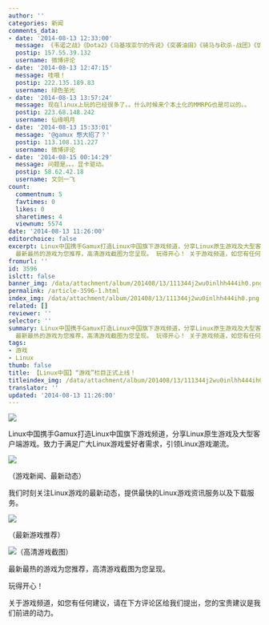 ```yaml
---
author: ''
categories: 新闻
comments_data:
- date: '2014-08-13 12:33:00'
  message: 《韦诺之战》《Dota2》《马基埃亚尔的传说》《突袭油田》《骑马与砍杀-战团》《饥荒》《FEZ》……@SteamCN官方微博
  postip: 157.55.39.132
  username: 微博评论
- date: '2014-08-13 12:47:15'
  message: 哇哦！
  postip: 222.135.189.83
  username: 绿色圣光
- date: '2014-08-13 13:57:24'
  message: 现在linux上玩的已经很多了。。什么时候来个本土化的MMRPG也是可以的。。
  postip: 223.68.148.242
  username: 仙缘明月
- date: '2014-08-13 15:33:01'
  message: '@gamux 憋大招了？'
  postip: 113.108.131.227
  username: 微博评论
- date: '2014-08-15 00:14:29'
  message: 问题是。。。显卡驱动。
  postip: 58.62.42.18
  username: 文剑一飞
count:
  commentnum: 5
  favtimes: 0
  likes: 0
  sharetimes: 4
  viewnum: 5574
date: '2014-08-13 11:26:00'
editorchoice: false
excerpt: Linux中国携手Gamux打造Linux中国旗下游戏频道，分享Linux原生游戏及大型客户端游戏。致力于满足广大Linux游戏爱好者需求，引领Linux游戏潮流。我们时刻关注Linux游戏的最新动态，提供最快的Linux游戏资讯服务以及下载服务。
  最新最热的游戏为您推荐，高清游戏截图为您呈现。 玩得开心！ 关于游戏频道，如您有任何建议，请在下方评论区给我们提出，您的宝贵建议是我们前进的动力。
fromurl: ''
id: 3596
islctt: false
banner_img: /data/attachment/album/201408/13/111344j2wu0inlhh444ih0.png
permalink: /article-3596-1.html
index_img: /data/attachment/album/201408/13/111344j2wu0inlhh444ih0.png
related: []
reviewer: ''
selector: ''
summary: Linux中国携手Gamux打造Linux中国旗下游戏频道，分享Linux原生游戏及大型客户端游戏。致力于满足广大Linux游戏爱好者需求，引领Linux游戏潮流。我们时刻关注Linux游戏的最新动态，提供最快的Linux游戏资讯服务以及下载服务。
  最新最热的游戏为您推荐，高清游戏截图为您呈现。 玩得开心！ 关于游戏频道，如您有任何建议，请在下方评论区给我们提出，您的宝贵建议是我们前进的动力。
tags:
- 游戏
- Linux
thumb: false
title: 【Linux中国】“游戏”栏目正式上线！
titleindex_img: /data/attachment/album/201408/13/111344j2wu0inlhh444ih0.png
translator: ''
updated: '2014-08-13 11:26:00'
---
```


![](/data/attachment/album/201408/13/111344j2wu0inlhh444ih0.png)


Linux中国携手Gamux打造Linux中国旗下游戏频道，分享Linux原生游戏及大型客户端游戏。致力于满足广大Linux游戏爱好者需求，引领Linux游戏潮流。


![](/data/attachment/album/201408/13/112025k3wqq77y75zycxlw.jpg)


（游戏新闻、最新动态）


我们时刻关注Linux游戏的最新动态，提供最快的Linux游戏资讯服务以及下载服务。


![](/data/attachment/album/201408/13/112131jmc48sdcmykd8fcl.jpg)


（最新游戏推荐）


![](/data/attachment/album/201408/13/112151rymo6cztufuyfcjj.jpg)（高清游戏截图）


最新最热的游戏为您推荐，高清游戏截图为您呈现。


玩得开心！


关于游戏频道，如您有任何建议，请在下方评论区给我们提出，您的宝贵建议是我们前进的动力。